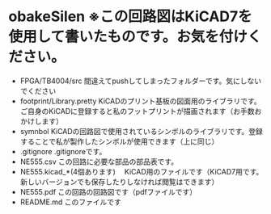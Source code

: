 # obakeSilen                ※この回路図はKiCAD7を使用して書いたものです。お気を付けください。<br>
- FPGA/TB4004/src                間違えてpushしてしまったフォルダーです。気にしないでください<br>
- footprint/Library.pretty       KiCADのプリント基板の図面用のライブラリです。ご自身のKiCADに登録すると私のフットプリントが描画されます（お手数おかけします）<br>
- symnbol                        KiCADの回路図で使用されているシンボルのライブラリです。登録することで私が製作したシンボルが使用できます（上に同じ）<br>
- .gitignore                    .gitignoreです。<br>
- NE555.csv                     この回路に必要な部品の部品表です。<br>
- NE555.kicad_*(4個あります)    　KiCAD用のファイルです（KiCAD7用です。新しいバージョンでも保存したりしなければ閲覧はできます）<br>
- NE555.pdf                      この回路の回路図です（pdfファイルです）<br>
- README.md                      このファイルです<br>
